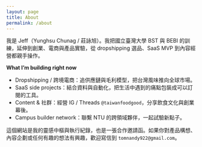 ```yaml
---
layout: page
title: About
permalink: /about
---
```


我是 Jeff（Yunghsu Chunag / 莊詠旭）。我把國立臺灣大學 BST 與 BEBI 的訓練，延伸到創業、電商與產品實驗，從 dropshipping 選品、SaaS MVP 到內容經營都親手操作。

**What I’m building right now**

- Dropshipping / 跨境電商：追供應鏈與毛利模型，把台灣風味推向全球市場。
- SaaS side projects：結合資料與自動化，把生活中遇到的痛點包裝成可以訂閱的工具。
- Content & 社群：經營 IG / Threads `@taiwanfoodgood`，分享飲食文化與創業幕後。
- Campus builder network：聯繫 NTU 的跨領域夥伴，一起試驗新點子。

這個網站是我的靈感中樞與執行紀錄，也是一張合作邀請函。如果你對產品構想、內容企劃或任何有趣的想法有興趣，歡迎寫信到 `tomnandy922@gmail.com`。
